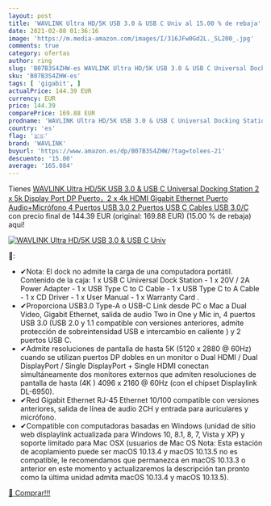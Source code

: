 ```yaml
---
layout: post
title: 'WAVLINK Ultra HD/5K USB 3.0 & USB C Univ al 15.00 % de rebaja'
date: 2021-02-08 01:36:16
image: 'https://m.media-amazon.com/images/I/316JFw0Gd2L._SL200_.jpg'
comments: true
category: ofertas
author: ring
slug: 'B07B3S4ZHW-es WAVLINK Ultra HD/5K USB 3.0 & USB C Universal Docking...'
sku: 'B07B3S4ZHW-es'
tags: [ 'gigabit', ]
actualPrice: 144.39 EUR
currency: EUR
price: 144.39
comparePrice: 169.88 EUR
prodname: 'WAVLINK Ultra HD/5K USB 3.0 & USB C Universal Docking Station  2 x 5k Display Port DP Puerto，2 x 4k HDMI  Gigabit Ethernet  Puerto Audio+Micrófono 4 Puertos USB 3.0  2 Puertos USB C  Cables USB 3.0/C'
country: 'es'
flag: '🇪🇸'
brand: 'WAVLINK'
buyurl: 'https://www.amazon.es/dp/B07B3S4ZHW/?tag=tolees-21'
descuento: '15.00'
average: '165.084'
---
```


Tienes [WAVLINK Ultra HD/5K USB 3.0 & USB C Universal Docking Station  2 x 5k Display Port DP Puerto，2 x 4k HDMI  Gigabit Ethernet  Puerto Audio+Micrófono 4 Puertos USB 3.0  2 Puertos USB C  Cables USB 3.0/C](https://www.amazon.es/dp/B07B3S4ZHW/?tag=tolees-21) con precio final de  144.39 EUR (original: 169.88 EUR) (15.00 %  de rebaja) aqui!

[![WAVLINK Ultra HD/5K USB 3.0 & USB C Univ](https://m.media-amazon.com/images/I/316JFw0Gd2L._SL200_.jpg)](https://www.amazon.es/dp/B07B3S4ZHW/?tag=tolees-21)

🔎:

- ✔Nota: El dock no admite la carga de una computadora portátil. Contenido de la caja: 1 x USB C Universal Dock Station - 1 x 20V / 2A Power Adapter - 1 x USB Type C to C Cable - 1 x USB Type C to A Cable - 1 x CD Driver - 1 x User Manual - 1 x Warranty Card .
- ✔Proporciona USB3.0 Type-A o USB-C Link desde PC o Mac a Dual Video, Gigabit Ethernet, salida de audio Two in One y Mic in, 4 puertos USB 3.0 (USB 2.0 y 1.1 compatible con versiones anteriores, admite protección de sobreintensidad USB e intercambio en caliente ) y 2 puertos USB C.
- ✔Admite resoluciones de pantalla de hasta 5K (5120 x 2880 @ 60Hz) cuando se utilizan puertos DP dobles en un monitor o Dual HDMI / Dual DisplayPort / Single DisplayPort + Single HDMI conectan simultáneamente dos monitores externos que admiten resoluciones de pantalla de hasta (4K ) 4096 x 2160 @ 60Hz (con el chipset Displaylink DL-6950).
- ✔Red Gigabit Ethernet RJ-45 Ethernet 10/100 compatible con versiones anteriores, salida de línea de audio 2CH y entrada para auriculares y micrófono.
- ✔Compatible con computadoras basadas en Windows (unidad de sitio web displaylink actualizada para Windows 10, 8.1, 8, 7, Vista y XP) y soporte limitado para Mac OSX (usuarios de Mac OS Nota: Esta estación de acoplamiento puede ser macOS 10.13.4 y macOS 10.13.5 no es compatible, le recomendamos que permanezca en macOS 10.13.3 o anterior en este momento y actualizaremos la descripción tan pronto como la última unidad admita macOS 10.13.4 y macOS 10.13.5).

[🛒 Comprar!!!](https://www.amazon.es/dp/B07B3S4ZHW/?tag=tolees-21)
